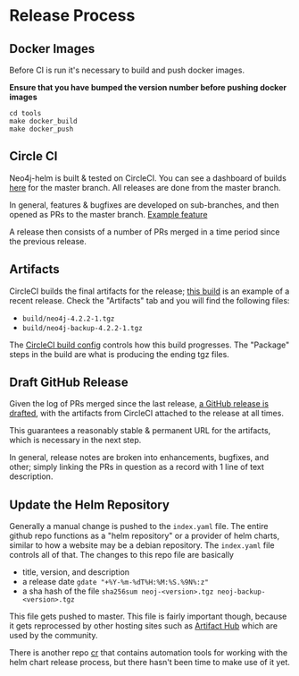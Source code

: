 # Release Process

## Docker Images

Before CI is run it's necessary to build and push docker images.

**Ensure that you have bumped the version number before pushing docker images**

```
cd tools
make docker_build
make docker_push
```

## Circle CI

Neo4j-helm is built & tested on CircleCI.  You can see a dashboard of builds [here](https://app.circleci.com/pipelines/github/neo4j-contrib/neo4j-helm) for the master
branch.  All releases are done from the master branch.

In general, features & bugfixes are developed on sub-branches, and then opened as PRs to the master branch.  [Example feature](https://github.com/neo4j-contrib/neo4j-helm/pull/156)

A release then consists of a number of PRs merged in a time period since the previous release.

## Artifacts

CircleCI builds the final artifacts for the release; [this build](https://app.circleci.com/pipelines/github/neo4j-contrib/neo4j-helm/353/workflows/21f6b50b-22a9-42cd-85cb-856c90c95253/jobs/365) is an example of a recent release. Check the "Artifacts" tab and you will find the following files:

* `build/neo4j-4.2.2-1.tgz`
* `build/neo4j-backup-4.2.2-1.tgz`

The [CircleCI build config](https://github.com/neo4j-contrib/neo4j-helm/blob/master/.circleci/config.yml) controls how this build progresses.  The "Package" steps in the build are what is producing the ending tgz files.

## Draft GitHub Release

Given the log of PRs merged since the last release, [a GitHub release is drafted](https://github.com/neo4j-contrib/neo4j-helm/releases), with the artifacts from CircleCI attached to the release at all times.

This guarantees a reasonably stable & permanent URL for the artifacts, which is necessary in the next step.

In general, release notes are broken into enhancements, bugfixes, and other; simply linking the PRs in question as a record with 1 line of text description.

## Update the Helm Repository

Generally a manual change is pushed to the `index.yaml` file.  The entire github repo functions as a "helm repository" or a provider of helm charts, similar to how a website may be a debian repository.  The `index.yaml` file controls all of that.  The changes to this repo file are basically
- title, version, and description
- a release date `gdate "+%Y-%m-%dT%H:%M:%S.%9N%:z"`
- a sha hash of the file `sha256sum neoj-<version>.tgz neoj-backup-<version>.tgz`

This file gets pushed to master. This file is fairly important though, because it gets reprocessed by other hosting sites such as [Artifact Hub](https://artifacthub.io/packages/helm/neo4j-helm/neo4j) which are used by the community.

There is another repo [cr](https://github.com/helm/chart-releaser) that contains automation tools for working with the helm chart release process, but there hasn't been time to make use of it yet.

